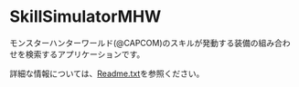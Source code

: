 # SkillSimulatorMHW

モンスターハンターワールド(@CAPCOM)のスキルが発動する装備の組み合わせを検索するアプリケーションです。

詳細な情報については、[Readme.txt](https://github.com/kaerniteal/SkillSimulatorMHW/blob/master/Web/Readme.txt)を参照ください。


